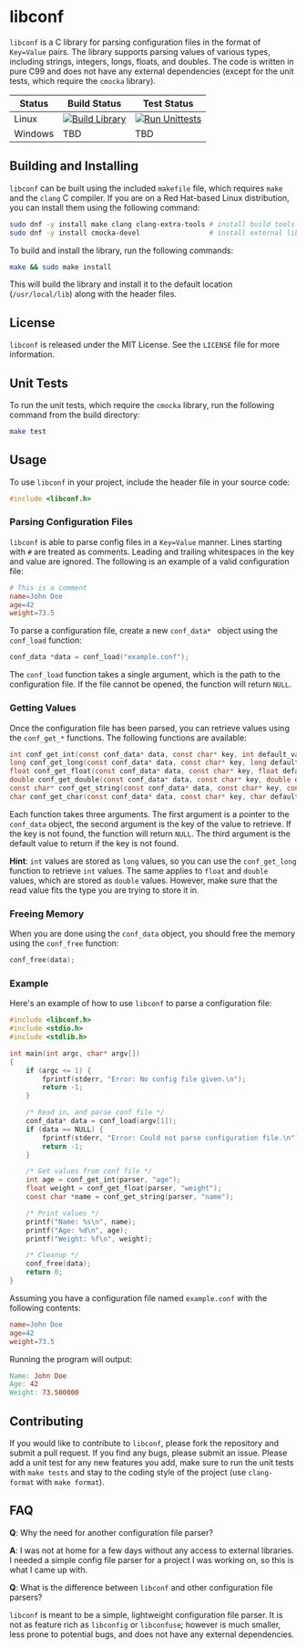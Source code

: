 # libconf

`libconf` is a C library for parsing configuration files in the format of `Key=Value` pairs. The library supports parsing values of various types, including strings, integers, longs, floats, and doubles. The code is written in pure C99 and does not have any external dependencies (except for the unit tests, which require the `cmocka` library).

<div align="center">

| Status  | Build Status                                                                                                                                                 | Test Status                                                                                                                                                  |
| ------- | ------------------------------------------------------------------------------------------------------------------------------------------------------------ | ------------------------------------------------------------------------------------------------------------------------------------------------------------ |
| Linux   | [![Build Library](https://github.com/shypard/libconf/actions/workflows/build.yml/badge.svg)](https://github.com/shypard/libconf/actions/workflows/build.yml) | [![Run Unittests](https://github.com/shypard/libconf/actions/workflows/tests.yml/badge.svg)](https://github.com/shypard/libconf/actions/workflows/tests.yml) |
| Windows | TBD                                                                                                                                                          | TBD                                                                                                                                                          |

</div>


## Building and Installing

`libconf` can be built using the included `makefile` file, which requires `make` and the `clang` C compiler. If you are on a Red Hat-based Linux distribution, you can install them using the following command:

```bash
sudo dnf -y install make clang clang-extra-tools # install build tools
sudo dnf -y install cmocka-devel                 # install external libraries
```

To build and install the library, run the following commands:

```bash
make && sudo make install 
```

This will build the library and install it to the default location (`/usr/local/lib`) along with the header files.

## License

`libconf` is released under the MIT License. See the `LICENSE` file for more information.

## Unit Tests

To run the unit tests, which require the `cmocka` library, run the following command from the build directory:

```bash
make test
```

## Usage

To use `libconf` in your project, include the header file in your source code:

```c
#include <libconf.h>
```

### Parsing Configuration Files

`libconf` is able to parse config files in a `Key=Value` manner. Lines starting with `#` are treated as comments. Leading and trailing 
whitespaces in the key and value are ignored. The following is an example of a valid configuration file:

```makefile
# This is a comment
name=John Doe
age=42
weight=73.5
```

To parse a configuration file, create a new `conf_data* ` object using the `conf_load` function:

```c
conf_data *data = conf_load("example.conf");
```

The `conf_load` function takes a single argument, which is the path to the configuration file. If the file cannot be opened, the function will return `NULL`.

### Getting Values

Once the configuration file has been parsed, you can retrieve values using the `conf_get_*` functions. The following functions are available:

```c
int conf_get_int(const conf_data* data, const char* key, int default_value);
long conf_get_long(const conf_data* data, const char* key, long default_value);
float conf_get_float(const conf_data* data, const char* key, float default_value);
double conf_get_double(const conf_data* data, const char* key, double default_value);
const char* conf_get_string(const conf_data* data, const char* key, const char* default_value);
char conf_get_char(const conf_data* data, const char* key, char default_value);
```

Each function takes three arguments. The first argument is a pointer to the `conf_data` object, the second argument is the key of the value to retrieve. If the key is not found, the function will return `NULL`. The third argument is the default value to return if the key is not found.

**Hint**: `int` values are stored as `long` values, so you can use the `conf_get_long` function to retrieve `int` values. The same applies to `float` and `double` values, which are stored as `double` values. However, make sure that the read value fits the type you are trying to store it in.

### Freeing Memory

When you are done using the `conf_data` object, you should free the memory using the `conf_free` function:

```c
conf_free(data);
```

### Example 

Here's an example of how to use `libconf` to parse a configuration file:

```c
#include <libconf.h>
#include <stdio.h>
#include <stdlib.h>

int main(int argc, char* argv[])
{
    if (argc <= 1) {
        fprintf(stderr, "Error: No config file given.\n");
        return -1;
    }

    /* Read in, and parse conf file */
    conf_data* data = conf_load(argv[1]);
    if (data == NULL) {
        fprintf(stderr, "Error: Could not parse configuration file.\n");
        return -1;
    }

    /* Get values from conf file */
    int age = conf_get_int(parser, "age");
    float weight = conf_get_float(parser, "weight");
    const char *name = conf_get_string(parser, "name");

    /* Print values */
    printf("Name: %s\n", name);
    printf("Age: %d\n", age);
    printf("Weight: %f\n", weight);

    /* Cleanup */
    conf_free(data);
    return 0;
}
```

Assuming you have a configuration file named `example.conf` with the following contents:

```makefile
name=John Doe
age=42
weight=73.5
```

Running the program will output:

```makefile
Name: John Doe
Age: 42
Weight: 73.500000
```

## Contributing

If you would like to contribute to `libconf`, please fork the repository and submit a pull request. If you find any bugs, please submit an issue.
Please add a unit test for any new features you add, make sure to run the unit tests with `make tests` and stay to the coding style of the project (use `clang-format` with `make format`).

## FAQ

**Q**: Why the need for another configuration file parser?

**A**: I was not at home for a few days without any access to external libraries. I needed a simple config file parser for a project I was working on, so this is what I came up with.

**Q**: What is the difference between `libconf` and other configuration file parsers?

`libconf` is meant to be a simple, lightweight configuration file parser. It is not as feature rich as `libconfig` or `libconfuse`; however is much smaller, less prone to potential bugs, and does not have any external dependencies.
